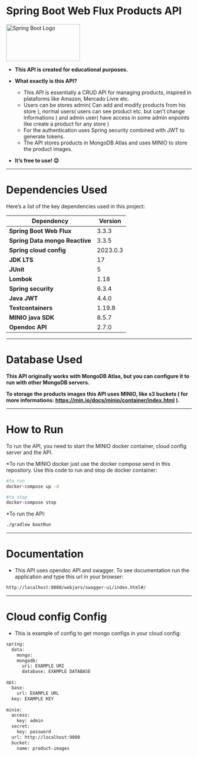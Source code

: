 # Spring Boot Web Flux Products API 
<img src="https://media.licdn.com/dms/image/v2/D5612AQGhS83VpBxWoA/article-cover_image-shrink_720_1280/article-cover_image-shrink_720_1280/0/1720550988047?e=1736380800&v=beta&t=gRNkoFT6IqPYo1rg9U_WOEM_bHeLv5KUup3UgtBR9s8" alt="Spring Boot Logo" width="200" height="100"/>




* **This API is created for educational purposes.**
* **What exactly is this API?**
    * This API is essentially a CRUD API for managing products, inspired in plataforms 
    like Amazon, Mercado Livre etc.
    * Users can be stores admin( Can add and modify products from his store ), normal users( users can see product etc. but can't 
    change informations ) and admin user( 
    have access in some admin enpoints like create a product for any store  )
    * For the authentication uses Spring security combined with JWT to generate tokens. 
  * The API stores products in MongoDB Atlas and uses MINIO to store the product images.

* **It’s free to use! 😉**

---

# Dependencies Used

Here’s a list of the key dependencies used in this project:

| Dependency                     | Version  |
|--------------------------------|----------|
| **Spring Boot Web Flux**       | 3.3.3    |
| **Spring Data mongo Reactive** | 3.3.5    |
| **Spring cloud config**        | 2023.0.3 |
| **JDK LTS**                    | 17       |
| **JUnit**                      | 5        |
| **Lombok**                     | 1.18     |
| **Spring security**            | 6.3.4    |
| **Java JWT**                   | 4.4.0    |
| **Testcontainers**             | 1.19.8   |
| **MINIO java SDK**             | 8.5.7    |
| **Opendoc API**                | 2.7.0    |


---
# Database Used

**This API originally works with MongoDB Atlas, but
you can configure  it to run with other
MongoDB servers.**

**To storage the products images this API uses MINIO, like s3 buckets ( for more informations: https://min.io/docs/minio/container/index.html ).**

---

# How to Run

To run the API, you need to start the MINIO docker container, cloud config server and the API.

*To run the MINIO docker just use the docker compose send in this repository. 
Use this code to run and stop de docker container:

```bash
#to run
docker-compose up -d 

#to stop 
docker-compose stop
```


*To run the API:
```bash
./gradlew bootRun
```

---

# Documentation 

* This API uses opendoc API and swagger. 
To see documentation run the application and type this url in your browser: 

```bash
http://localhost:8080/webjars/swagger-ui/index.html#/
```

---

# Cloud config Config

* This is example of config to get mongo configs in your cloud config: 

```bash
spring:
  data:
    mongo:
    mongodb:
      uri: EXAMPLE URI
      database: EXAMPLE DATABASE

api:
  base:
    url: EXAMPLE URL
  key: EXAMPLE KEY
  
minio:
  access:
    key: admin
  secret:
    key: password
  url: http://localhost:9000
  bucket:
    name: product-images

```


